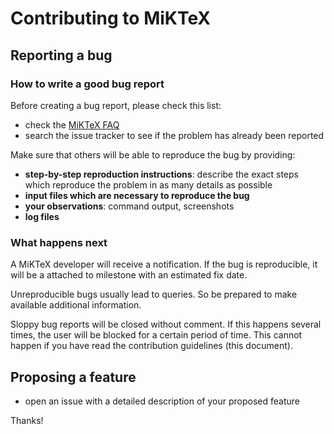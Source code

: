 # Contributing to MiKTeX

## Reporting a bug

### How to write a good bug report

Before creating a bug report, please check this list:

- check the [MiKTeX FAQ](https://miktex.org/faq)
- search the issue tracker to see if the problem has already been reported

Make sure that others will be able to reproduce the bug by providing:

- **step-by-step reproduction instructions**:
  describe the exact steps which reproduce the problem in as many details
  as possible
- **input files which are necessary to reproduce the bug**
- **your observations**: command output, screenshots
- **log files**

### What happens next

A MiKTeX developer will receive a notification. If the bug is
reproducible, it will be a attached to milestone with an estimated fix
date.

Unreproducible bugs usually lead to queries. So be prepared to make
available additional information.

Sloppy bug reports will be closed without comment. If this happens
several times, the user will be blocked for a certain period of
time. This cannot happen if you have read the contribution guidelines
(this document).

## Proposing a feature

- open an issue with a detailed description of your proposed feature

Thanks!
